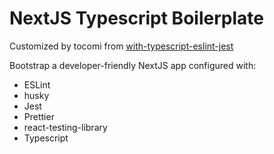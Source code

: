 # NextJS Typescript Boilerplate

Customized by tocomi from [with-typescript-eslint-jest](https://github.com/vercel/next.js/tree/canary/examples/with-typescript-eslint-jest)

Bootstrap a developer-friendly NextJS app configured with:

- ESLint
- husky
- Jest
- Prettier
- react-testing-library
- Typescript
